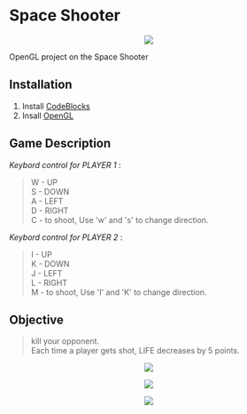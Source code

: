 # Space Shooter

<p align="center">
<img src="https://imgur.com/2e8FSeb.gif" >
</p>

<p>
</p>
<p>
</p>

OpenGL project on the Space Shooter

## **Installation**

1) Install [CodeBlocks](https://www.codeblocks.org/downloads/binaries/)
2) Insall [OpenGL](https://www.transmissionzero.co.uk/software/freeglut-devel/)


## **Game Description**

*Keybord control for PLAYER 1* : 
> W - UP <br />
> S - DOWN <br />
> A - LEFT <br />
> D - RIGHT <br />
> C - to shoot, Use 'w' and 's' to change direction. <br />  

*Keybord control for PLAYER 2* : 
> I - UP <br />
> K - DOWN <br />
> J - LEFT <br />
> L - RIGHT <br />
> M - to shoot, Use 'I' and 'K' to change direction. <br />  
                                                                              
## **Objective**
                      
> kill your opponent. <br />
> Each time a player gets shot, LIFE decreases by 5 points. <br />






<p>
  
  
</p>
<p>
</p>


<p>
</p>

<p align="center">
<img src="https://imgur.com/Qez9nvx.png" >
</p>

<p>
</p>

<p align="center">
<img src="https://imgur.com/Ds5JO6O.png" >
</p>

<p>
</p>

<p align="center">
<img src="https://imgur.com/HWO5aoZ.png" >
</p>
